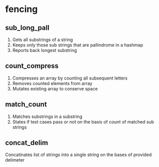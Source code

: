 # fencing

## sub_long_pall
1. Gets all substrings of a string
2. Keeps only those sub strings that are pallindrome in a hashmap
3. Reports back longest substring

## count_compress
1. Compresses an array by counting all subsequent letters
2. Removes counted elements from array
3. Mutates existing array to conserve space

## match_count
1. Matches substrings in a substring
2. States if test cases pass or not on the basis of count of matched sub strings

## concat_delim
Concatinates list of strings into a single string on the bases of provided delimeter
